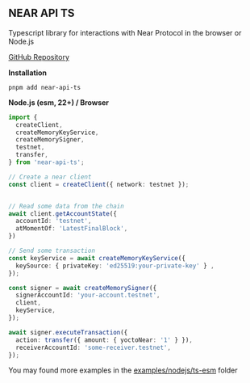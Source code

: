 ## NEAR API TS
Typescript library for interactions with Near Protocol in the browser or Node.js

[GitHub Repository](https://github.com/eclipseeer/near-api-ts/tree/main)

**Installation**
```text
pnpm add near-api-ts
```

**Node.js (esm, 22+) / Browser**

```ts
import {
  createClient,
  createMemoryKeyService,
  createMemorySigner,
  testnet,
  transfer,
} from 'near-api-ts';

// Create a near client
const client = createClient({ network: testnet });


// Read some data from the chain
await client.getAccountState({
  accountId: 'testnet',
  atMomentOf: 'LatestFinalBlock',
})

// Send some transaction
const keyService = await createMemoryKeyService({
  keySource: { privateKey: 'ed25519:your-private-key' } ,
});

const signer = await createMemorySigner({
  signerAccountId: 'your-account.testnet',
  client,
  keyService,
});

await signer.executeTransaction({
  action: transfer({ amount: { yoctoNear: '1' } }),
  receiverAccountId: 'some-receiver.testnet',
});
```

You may found more examples in the [examples/nodejs/ts-esm](https://github.com/eclipseeer/near-api-ts/tree/main/examples/nodejs/ts-esm)
folder

